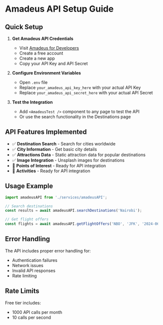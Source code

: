 # Amadeus API Setup Guide

## Quick Setup

1. **Get Amadeus API Credentials**
   - Visit [Amadeus for Developers](https://developers.amadeus.com/)
   - Create a free account
   - Create a new app
   - Copy your API Key and API Secret

2. **Configure Environment Variables**
   - Open `.env` file
   - Replace `your_amadeus_api_key_here` with your actual API Key
   - Replace `your_amadeus_api_secret_here` with your actual API Secret

3. **Test the Integration**
   - Add `<AmadeusTest />` component to any page to test the API
   - Or use the search functionality in the Destinations page

## API Features Implemented

- ✅ **Destination Search** - Search for cities worldwide
- ✅ **City Information** - Get basic city details
- ✅ **Attractions Data** - Static attraction data for popular destinations
- ✅ **Image Integration** - Unsplash images for destinations
- 🔄 **Points of Interest** - Ready for API integration
- 🔄 **Activities** - Ready for API integration

## Usage Example

```javascript
import amadeusAPI from './services/amadeusAPI';

// Search destinations
const results = await amadeusAPI.searchDestinations('Nairobi');

// Get flight offers
const flights = await amadeusAPI.getFlightOffers('NBO', 'JFK', '2024-06-01');
```

## Error Handling

The API includes proper error handling for:
- Authentication failures
- Network issues
- Invalid API responses
- Rate limiting

## Rate Limits

Free tier includes:
- 1000 API calls per month
- 10 calls per second